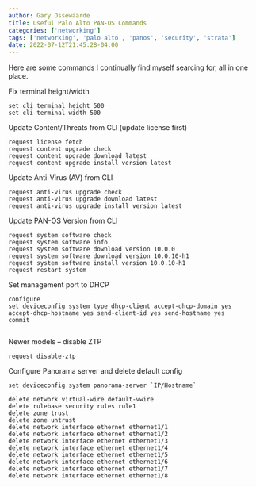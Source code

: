 ```yaml
---
author: Gary Ossewaarde
title: Useful Palo Alto PAN-OS Commands
categories: ['networking']
tags: ['networking', 'palo alto', 'panos', 'security', 'strata']
date: 2022-07-12T21:45:28-04:00
---
```


Here are some commands I continually find myself searcing for, all in one place. 

<!--more-->

Fix terminal height/width

```
set cli terminal height 500
set cli terminal width 500
```

Update Content/Threats from CLI (update license first)


```
request license fetch 
request content upgrade check
request content upgrade download latest
request content upgrade install version latest
```

Update Anti-Virus (AV) from CLI

```
request anti-virus upgrade check 
request anti-virus upgrade download latest 
request anti-virus upgrade install version latest
```

Update PAN-OS Version from CLI

```
request system software check 
request system software info
request system software download version 10.0.0
request system software download version 10.0.10-h1
request system software install version 10.0.10-h1
request restart system
```

Set management port to DHCP

```
configure
set deviceconfig system type dhcp-client accept-dhcp-domain yes accept-dhcp-hostname yes send-client-id yes send-hostname yes
commit


```

Newer models – disable ZTP

```
request disable-ztp
```

Configure Panorama server and delete default config 

```
set deviceconfig system panorama-server `IP/Hostname`

delete network virtual-wire default-vwire
delete rulebase security rules rule1
delete zone trust
delete zone untrust
delete network interface ethernet ethernet1/1
delete network interface ethernet ethernet1/2
delete network interface ethernet ethernet1/3
delete network interface ethernet ethernet1/4
delete network interface ethernet ethernet1/5
delete network interface ethernet ethernet1/6
delete network interface ethernet ethernet1/7
delete network interface ethernet ethernet1/8
```
